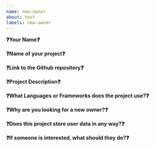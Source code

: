 ```yaml
---
name: new-owner
about: test
labels: new-owner
---
```


<!-- Please don't delete the question mark emojis! We use it for parsing -->

<!-- For each of these questions, please answer on the following line -->

**❓Your Name❓**


**❓Name of your project❓**


**❓Link to the Github repository❓**


**❓Project Description❓**


**❓What Languages or Frameworks does the project use?❓**
<!-- Ex. python, javascript, Chrome Extension, Node.js server, android app, React, etc. -->


**❓Why are you looking for a new owner?❓**


**❓Does this project store user data in any way?❓**

**❓If someone is interested, what should they do?❓**
<!-- Note: It's a good idea to have a process for interested people to go through, where you can verify that they will be good owners. For example, maybe have them complete a couple of pull requests or new features before transfering ownership. -->

